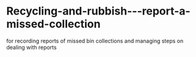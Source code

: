 # Recycling-and-rubbish---report-a-missed-collection
for recording reports of missed bin collections and managing steps on dealing with reports

